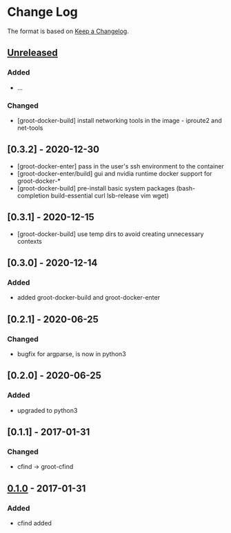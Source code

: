 # Change Log

The format is based on [Keep a Changelog](http://keepachangelog.com/).

## [Unreleased]
### Added
- ...

### Changed
- [groot-docker-build] install networking tools in the image - iproute2 and net-tools

## [0.3.2] - 2020-12-30
- [groot-docker-enter] pass in the user's ssh environment to the container
- [groot-docker-enter/build] gui and nvidia runtime docker support for groot-docker-*
- [groot-docker-build] pre-install basic system packages (bash-completion build-essential curl lsb-release vim wget)

## [0.3.1] - 2020-12-15
- [groot-docker-build] use temp dirs to avoid creating unnecessary contexts

## [0.3.0] - 2020-12-14
### Added
- added groot-docker-build and groot-docker-enter

## [0.2.1] - 2020-06-25
### Changed
- bugfix for argparse, is now in python3

## [0.2.0] - 2020-06-25
### Added
- upgraded to python3

## [0.1.1] - 2017-01-31
### Changed
- cfind -> groot-cfind

## [0.1.0] - 2017-01-31
### Added
- cfind added

[Unreleased]: https://github.com/stonier/groot_tools/compare/0.1.1...HEAD
[0.1.0]: https://github.com/stonier/groot_tools/compare/0.1.0...0.1.1
[0.1.0]: https://github.com/stonier/groot_tools/compare/97851767bb617e1ab5e3a1fbf379242c75b0d0e2...0.1.0
